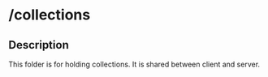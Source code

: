 # /collections
## Description

This folder is for holding collections. It is shared between client and server.